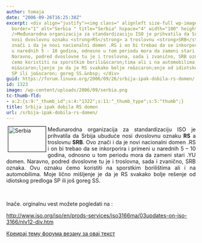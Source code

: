 ```yaml
---
author: tomaja
date: "2006-09-26T16:25:38Z"
excerpt: <div align="justify"><img class=" alignleft size-full wp-image-1322" src="https://linuxo.org/wp-content/uploads/2006/09/serbia.png"
  border="1" alt="Serbia " title="Serbia" hspace="4" width="100" height="67" align="left"
  />Međunarodna organizacija za standardizaciju ISO je prihvatila da Srbija ubuduće
  nosi dvoslovnu oznaku <strong>RS</strong> a troslovnu <strong>SRB</strong>. Ovo
  znači i da je novi nacionalni domen .RS i on bi trebao da se inkorporira i primeni
  u narednih 5 - 10 godina, odnosno u tom periodu mora da zameni stari .YU domen.
  Naravno, podred dvoslovne tu je i troslovna, sada i zvanično, SRB oznaka. Ovu oznaku
  ćemo koristiti na sporstkim borili&scaron;tima ali i na automobilima. Moje lično
  mi&scaron;ljenje je da je RS svakako bolje re&scaron;enje od idiotskog predloga
  SP ili jo&scaron; goreg SS.&nbsp; </div>
guid: https://forum.linuxo.org/2006/09/26/srbija-ipak-dobila-rs-domen/
id: 1323
image: /wp-content/uploads/2006/09/serbia.png
tc-thumb-fld:
- a:2:{s:9:"_thumb_id";s:4:"1322";s:11:"_thumb_type";s:5:"thumb";}
title: Srbija ipak dobila RS domen
url: /srbija-ipak-dobila-rs-domen/
---
```

<div align="justify">
  <img class=" alignleft size-full wp-image-1322" src="https://linuxo.org/wp-content/uploads/2006/09/serbia.png" border="1" alt="Serbia " title="Serbia" hspace="4" width="100" height="67" align="left" />Međunarodna organizacija za standardizaciju ISO je prihvatila da Srbija ubuduće nosi dvoslovnu oznaku <strong>RS</strong> a troslovnu <strong>SRB</strong>. Ovo znači i da je novi nacionalni domen .RS i on bi trebao da se inkorporira i primeni u narednih 5 &#8211; 10 godina, odnosno u tom periodu mora da zameni stari .YU domen. Naravno, podred dvoslovne tu je i troslovna, sada i zvanično, SRB oznaka. Ovu oznaku ćemo koristiti na sporstkim borili&scaron;tima ali i na automobilima. Moje lično mi&scaron;ljenje je da je RS svakako bolje re&scaron;enje od idiotskog predloga SP ili jo&scaron; goreg SS.&nbsp;
</div>

<!--break-->

&nbsp;

Inače. orginalnu vest možete pogledati na :

<http://www.iso.org/iso/en/prods-services/iso3166ma/03updates-on-iso-3166/nlv12-div.htm> 

[Креирај тему форума везану за овај текст](https://linuxo.org/nova-tema-na-forumu/?se_pid=1323)